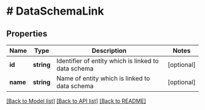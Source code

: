 # # DataSchemaLink

## Properties

Name | Type | Description | Notes
------------ | ------------- | ------------- | -------------
**id** | **string** | Identifier of entity which is linked to data schema | [optional]
**name** | **string** | Name of entity which is linked to data schema | [optional]

[[Back to Model list]](../../README.md#models) [[Back to API list]](../../README.md#endpoints) [[Back to README]](../../README.md)
